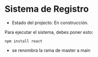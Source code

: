 <h1>Sistema de Registro</h1>

- Estado del projecto: En construcción.

Para ejecutar el sistema, debes poner esto:

```npm install react```
- se renombra la rama de master a main
